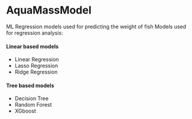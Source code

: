 # AquaMassModel
ML Regression models used for predicting the weight of fish 
Models used for regression analysis:
#### Linear based models
- Linear Regression
- Lasso Regression
- Ridge Regression
#### Tree based models
- Decision Tree
- Random Forest
- XGboost
